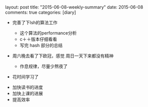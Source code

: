layout: post
title: "2015-06-08-weekly-summary"
date: 2015-06-08
comments: true
categories: [diary]


* 完善了下lsh的算法工作
   - 这个算法的performance分析
   -  c＋＋版本仔细看看
   - 写完 hash 部分的总结

* 周六晚去看了下欧冠，感觉 周日一天下来都没有精神
   - 作息规律，尽量少熬夜了

* 花时间学习了
- 加快读书的进度
- 加快上课的进展
- 提高效率
